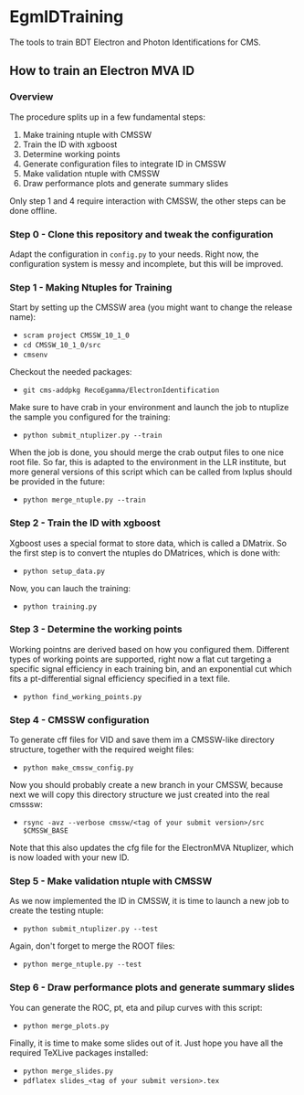 # EgmIDTraining
The tools to train BDT Electron and Photon Identifications for CMS.

## How to train an Electron MVA ID

### Overview

The procedure splits up in a few fundamental steps:

1. Make training ntuple with CMSSW
2. Train the ID with xgboost
3. Determine working points
4. Generate configuration files to integrate ID in CMSSW
5. Make validation ntuple with CMSSW
6. Draw performance plots and generate summary slides

Only step 1 and 4 require interaction with CMSSW, the other steps can be done offline.

### Step 0 - Clone this repository and tweak the configuration

Adapt the configuration in `config.py` to your needs. Right now, the configuration system is messy and incomplete, but this will be improved.

### Step 1 - Making Ntuples for Training

Start by setting up the CMSSW area (you might want to change the release name):

* `scram project CMSSW_10_1_0`
* `cd CMSSW_10_1_0/src`
* `cmsenv`

Checkout the needed packages:

* `git cms-addpkg RecoEgamma/ElectronIdentification`

Make sure to have crab in your environment and launch the job to ntuplize the sample you configured for the training:

* `python submit_ntuplizer.py --train`

When the job is done, you should merge the crab output files to one nice root file. So far, this is adapted to the environment in the LLR institute, but more general versions of this script which can be called from lxplus should be provided in the future:

* `python merge_ntuple.py --train`

### Step 2 - Train the ID with xgboost

Xgboost uses a special format to store data, which is called a DMatrix. So the first step is to convert the ntuples do DMatrices, which is done with:

* `python setup_data.py`

Now, you can lauch the training:

* `python training.py`

### Step 3 - Determine the working points

Working pointns are derived based on how you configured them. Different types of working points are supported, right now a flat cut targeting a specific signal efficiency in each training bin, and an exponential cut which fits a pt-differential signal efficiency specified in a text file.

* `python find_working_points.py`

### Step 4 - CMSSW configuration

To generate cff files for VID and save them im a CMSSW-like directory structure, together with the required weight files:

* `python make_cmssw_config.py`

Now you should probably create a new branch in your CMSSW, because next we will copy this directory structure we just created into the real cmsssw:

* `rsync -avz --verbose cmssw/<tag of your submit version>/src $CMSSW_BASE`

Note that this also updates the cfg file for the ElectronMVA Ntuplizer, which is now loaded with your new ID.

### Step 5 - Make validation ntuple with CMSSW

As we now implemented the ID in CMSSW, it is time to launch a new job to create the testing ntuple:

* `python submit_ntuplizer.py --test`

Again, don't forget to merge the ROOT files:

* `python merge_ntuple.py --test`

### Step 6 - Draw performance plots and generate summary slides

You can generate the ROC, pt, eta and pilup curves with this script:

* `python merge_plots.py`

Finally, it is time to make some slides out of it. Just hope you have all the required TeXLive packages installed:

* `python merge_slides.py`
* `pdflatex slides_<tag of your submit version>.tex`
